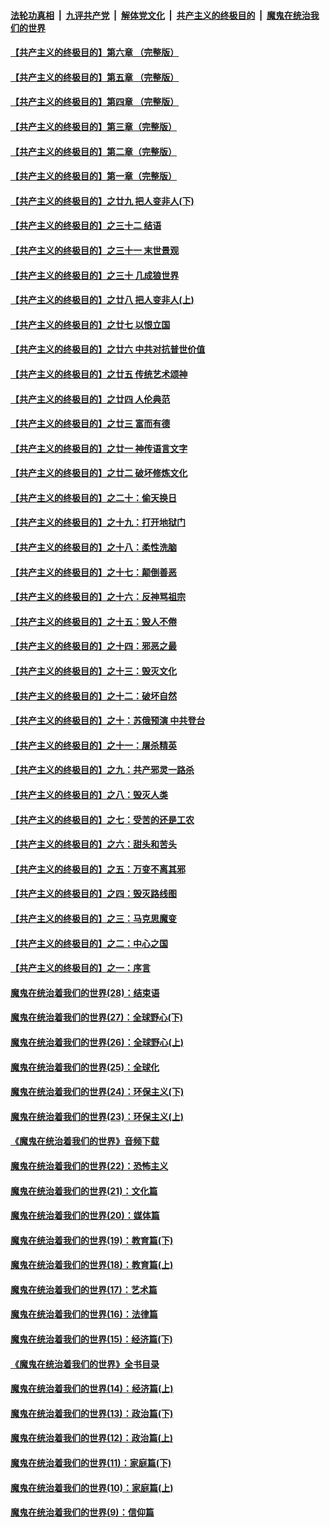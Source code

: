 ####  [法轮功真相](../../../../basic/blob/master/README.md?t=05150931) &nbsp;|&nbsp; [九评共产党](../../../../9ping.md/blob/master/README.md?t=05150931) &nbsp;|&nbsp; [解体党文化](../../../../jtdwh.md/blob/master/README.md?t=05150931)  &nbsp;|&nbsp; [共产主义的终极目的](../../../../gczydzjmd.md/blob/master/README.md?t=05150931) &nbsp;|&nbsp; [魔鬼在统治我们的世界](../../../../mgztzwmdsj.md/blob/master/README.md?t=05150931) 

#### [【共产主义的终极目的】第六章 （完整版）](../pages/nsc422/n11428913.md?t=05150931) 

#### [【共产主义的终极目的】第五章 （完整版）](../pages/nsc422/n11428912.md?t=05150931) 

#### [【共产主义的终极目的】第四章 （完整版）](../pages/nsc422/n11428907.md?t=05150931) 

#### [【共产主义的终极目的】第三章（完整版）](../pages/nsc422/n11428848.md?t=05150931) 

#### [【共产主义的终极目的】第二章（完整版）](../pages/nsc422/n11428831.md?t=05150931) 

#### [【共产主义的终极目的】第一章（完整版）](../pages/nsc422/n11417651.md?t=05150931) 

#### [【共产主义的终极目的】之廿九 把人变非人(下)](../pages/nsc422/n11344140.md?t=05150931) 

#### [【共产主义的终极目的】之三十二 结语](../pages/nsc422/n11360535.md?t=05150931) 

#### [【共产主义的终极目的】之三十一 末世景观](../pages/nsc422/n11351129.md?t=05150931) 

#### [【共产主义的终极目的】之三十 几成狼世界](../pages/nsc422/n11348280.md?t=05150931) 

#### [【共产主义的终极目的】之廿八 把人变非人(上)](../pages/nsc422/n11340492.md?t=05150931) 

#### [【共产主义的终极目的】之廿七 以恨立国](../pages/nsc422/n11336944.md?t=05150931) 

#### [【共产主义的终极目的】之廿六 中共对抗普世价值](../pages/nsc422/n11324785.md?t=05150931) 

#### [【共产主义的终极目的】之廿五 传统艺术颂神](../pages/nsc422/n11296396.md?t=05150931) 

#### [【共产主义的终极目的】之廿四 人伦典范](../pages/nsc422/n11296397.md?t=05150931) 

#### [【共产主义的终极目的】之廿三 富而有德](../pages/nsc422/n11283598.md?t=05150931) 

#### [【共产主义的终极目的】之廿一 神传语言文字](../pages/nsc422/n11263265.md?t=05150931) 

#### [【共产主义的终极目的】之廿二 破坏修炼文化](../pages/nsc422/n11245728.md?t=05150931) 

#### [【共产主义的终极目的】之二十：偷天换日](../pages/nsc422/n11238846.md?t=05150931) 

#### [【共产主义的终极目的】之十九：打开地狱门](../pages/nsc422/n11206376.md?t=05150931) 

#### [【共产主义的终极目的】之十八：柔性洗脑](../pages/nsc422/n11199994.md?t=05150931) 

#### [【共产主义的终极目的】之十七：颠倒善恶](../pages/nsc422/n11179782.md?t=05150931) 

#### [【共产主义的终极目的】之十六：反神骂祖宗](../pages/nsc422/n11166798.md?t=05150931) 

#### [【共产主义的终极目的】之十五：毁人不倦](../pages/nsc422/n11166792.md?t=05150931) 

#### [【共产主义的终极目的】之十四：邪恶之最](../pages/nsc422/n11150249.md?t=05150931) 

#### [【共产主义的终极目的】之十三：毁灭文化](../pages/nsc422/n11135227.md?t=05150931) 

#### [【共产主义的终极目的】之十二：破坏自然](../pages/nsc422/n11135214.md?t=05150931) 

#### [【共产主义的终极目的】之十：苏俄预演 中共登台](../pages/nsc422/n11118424.md?t=05150931) 

#### [【共产主义的终极目的】之十一：屠杀精英](../pages/nsc422/n11118442.md?t=05150931) 

#### [【共产主义的终极目的】之九：共产邪灵一路杀](../pages/nsc422/n11114139.md?t=05150931) 

#### [【共产主义的终极目的】之八：毁灭人类](../pages/nsc422/n11108503.md?t=05150931) 

#### [【共产主义的终极目的】之七：受苦的还是工农](../pages/nsc422/n11101809.md?t=05150931) 

#### [【共产主义的终极目的】之六：甜头和苦头](../pages/nsc422/n11096971.md?t=05150931) 

#### [【共产主义的终极目的】之五：万变不离其邪](../pages/nsc422/n11091285.md?t=05150931) 

#### [【共产主义的终极目的】之四：毁灭路线图](../pages/nsc422/n11086284.md?t=05150931) 

#### [【共产主义的终极目的】之三：马克思魔变](../pages/nsc422/n11061941.md?t=05150931) 

#### [【共产主义的终极目的】之二：中心之国](../pages/nsc422/n11047728.md?t=05150931) 

#### [【共产主义的终极目的】之一：序言](../pages/nsc422/n11086077.md?t=05150931) 

#### [魔鬼在统治着我们的世界(28)：结束语](../pages/nsc422/n10936246.md?t=05150931) 

#### [魔鬼在统治着我们的世界(27)：全球野心(下)](../pages/nsc422/n10928319.md?t=05150931) 

#### [魔鬼在统治着我们的世界(26)：全球野心(上)](../pages/nsc422/n10900318.md?t=05150931) 

#### [魔鬼在统治着我们的世界(25)：全球化](../pages/nsc422/n10788205.md?t=05150931) 

#### [魔鬼在统治着我们的世界(24)：环保主义(下)](../pages/nsc422/n10695307.md?t=05150931) 

#### [魔鬼在统治着我们的世界(23)：环保主义(上)](../pages/nsc422/n10688613.md?t=05150931) 

#### [《魔鬼在统治着我们的世界》音频下载](../pages/nsc422/n10635553.md?t=05150931) 

#### [魔鬼在统治着我们的世界(22)：恐怖主义](../pages/nsc422/n10614727.md?t=05150931) 

#### [魔鬼在统治着我们的世界(21)：文化篇](../pages/nsc422/n10597706.md?t=05150931) 

#### [魔鬼在统治着我们的世界(20)：媒体篇](../pages/nsc422/n10586579.md?t=05150931) 

#### [魔鬼在统治着我们的世界(19)：教育篇(下)](../pages/nsc422/n10564808.md?t=05150931) 

#### [魔鬼在统治着我们的世界(18)：教育篇(上)](../pages/nsc422/n10526970.md?t=05150931) 

#### [魔鬼在统治着我们的世界(17)：艺术篇](../pages/nsc422/n10499093.md?t=05150931) 

#### [魔鬼在统治着我们的世界(16)：法律篇](../pages/nsc422/n10485969.md?t=05150931) 

#### [魔鬼在统治着我们的世界(15)：经济篇(下)](../pages/nsc422/n10469975.md?t=05150931) 

#### [《魔鬼在统治着我们的世界》全书目录](../pages/nsc422/n10464261.md?t=05150931) 

#### [魔鬼在统治着我们的世界(14)：经济篇(上)](../pages/nsc422/n10457370.md?t=05150931) 

#### [魔鬼在统治着我们的世界(13)：政治篇(下)](../pages/nsc422/n10448270.md?t=05150931) 

#### [魔鬼在统治着我们的世界(12)：政治篇(上)](../pages/nsc422/n10444576.md?t=05150931) 

#### [魔鬼在统治着我们的世界(11)：家庭篇(下)](../pages/nsc422/n10440961.md?t=05150931) 

#### [魔鬼在统治着我们的世界(10)：家庭篇(上)](../pages/nsc422/n10435448.md?t=05150931) 

#### [魔鬼在统治着我们的世界(9)：信仰篇](../pages/nsc422/n10432159.md?t=05150931) 

